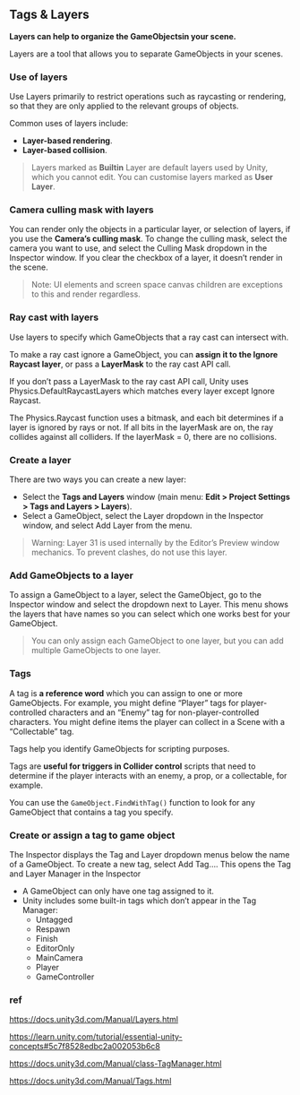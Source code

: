 ## Tags & Layers


**Layers can help to organize the GameObjectsin your scene.**

Layers are a tool that allows you to separate GameObjects in your scenes. 

### Use of layers
Use Layers primarily to restrict operations such as raycasting or rendering, so that they are only applied to the relevant groups of objects.

Common uses of layers include: 
- **Layer-based rendering**. 
- **Layer-based collision**.

> Layers marked as **Builtin** Layer are default layers used by Unity, which you cannot edit. You can customise layers marked as **User Layer**.

### Camera culling mask with layers
You can render only the objects in a particular layer, or selection of layers, if you use the **Camera’s culling mask**.
To change the culling mask, select the camera you want to use, and select the Culling Mask dropdown in the Inspector window. If you clear the checkbox of a layer, it doesn’t render in the scene.

> Note: UI elements and screen space canvas children are exceptions to this and render regardless.

### Ray cast with layers
Use layers to specify which GameObjects that a ray cast can intersect with.

To make a ray cast ignore a GameObject, you can **assign it to the Ignore Raycast layer**, or pass a **LayerMask** to the ray cast API call.

If you don’t pass a LayerMask to the ray cast API call, Unity uses Physics.DefaultRaycastLayers which matches every layer except Ignore Raycast.

The Physics.Raycast function uses a bitmask, and each bit determines if a layer is ignored by rays or not. If all bits in the layerMask are on, the ray collides against all colliders. If the layerMask = 0, there are no collisions.

### Create a layer
There are two ways you can create a new layer:

- Select the **Tags and Layers** window (main menu: **Edit > Project Settings > Tags and Layers > Layers**).
- Select a GameObject, select the Layer dropdown in the Inspector window, and select Add Layer from the menu.

> Warning: Layer 31 is used internally by the Editor’s Preview window mechanics. To prevent clashes, do not use this layer.

### Add GameObjects to a layer
To assign a GameObject to a layer, select the GameObject, go to the Inspector window and select the dropdown next to Layer. This menu shows the layers that have names so you can select which one works best for your GameObject.
> You can only assign each GameObject to one layer, but you can add multiple GameObjects to one layer.


### Tags
A tag is **a reference word** which you can assign to one or more GameObjects.
For example, you might define “Player” tags for player-controlled characters and an “Enemy” tag for non-player-controlled characters. You might define items the player can collect in a Scene with a “Collectable” tag.

Tags help you identify GameObjects for scripting purposes. 

Tags are **useful for triggers in Collider control** scripts that need to determine if the player interacts with an enemy, a prop, or a collectable, for example.

You can use the `GameObject.FindWithTag()` function to look for any GameObject that contains a tag you specify. 

### Create or assign a tag to game object
The Inspector displays the Tag and Layer dropdown menus below the name of a GameObject.
To create a new tag, select Add Tag…. This opens the Tag and Layer Manager in the Inspector

- A GameObject can only have one tag assigned to it.
- Unity includes some built-in tags which don’t appear in the Tag Manager:
  - Untagged
  - Respawn
  - Finish
  - EditorOnly
  - MainCamera
  - Player
  - GameController


### ref
https://docs.unity3d.com/Manual/Layers.html

https://learn.unity.com/tutorial/essential-unity-concepts#5c7f8528edbc2a002053b6c8

https://docs.unity3d.com/Manual/class-TagManager.html

https://docs.unity3d.com/Manual/Tags.html
